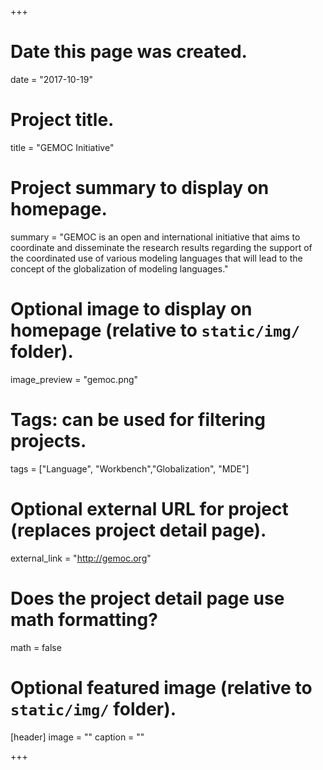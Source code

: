 +++
# Date this page was created.
date = "2017-10-19"

# Project title.
title = "GEMOC Initiative"

# Project summary to display on homepage.
summary = "GEMOC is an open and international initiative that aims to coordinate and disseminate the research results regarding the support of the coordinated use of various modeling languages that will lead to the concept of the globalization of modeling languages."

# Optional image to display on homepage (relative to `static/img/` folder).
image_preview = "gemoc.png"

# Tags: can be used for filtering projects.
tags = ["Language", "Workbench","Globalization", "MDE"]

# Optional external URL for project (replaces project detail page).
external_link = "http://gemoc.org"

# Does the project detail page use math formatting?
math = false

# Optional featured image (relative to `static/img/` folder).
[header]
image = ""
caption = ""

+++
